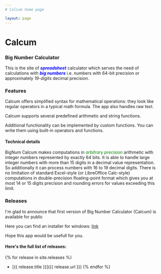 ```yaml
---
# Calcum home page

layout: page
---
```


# Calcum
### Big Number Calculator

This is the site of
<span style="color:blue"> ***spreadsheet*** </span>
calculator which serves the need of calculations with
<span style="color:blue"> ***big numbers*** </span>
i.e. numbers with 64-bit precision
or approximately *19-digits* decimal precision.


### Features

Calcum offers simplified syntax for mathematical operations:
they look like regular operators in a typical math formula.
The app also handles raw text.

Calcum supports several predefined arithmetic and string functions.

Additional functionality can be implemented by custom functions. You can write them using
built-in operators and functions.

#### Technical details
BigNum Calcum makes computations in
<span style="color:green"> *arbitrary precision* </span>
arithmetic with integer
numbers represented by exactly 64 bits. It is able to handle large integer numbers
with more than 15 digits in a decimal value representation.
So additionally it can process numbers with 16 to 19 decimal digits.
There is no limitation of standard Excel-style (or LibreOffice Calc-style) computations in double-precision floating-point format
which gives you at most 14 or 15 digits precision and rounding errors for values exceeding this limit.

### Releases

I'm glad to announce that first version of Big Number Calculator (Calcum) is
available for public

Here you can find an installer for windows: [link](https://github.com/mahairod/calcum/releases/tag/v0.6.4-alfa)

Hope this app would be usefull for you.

#### Here's the full list of releases:
{% for release in site.releases %}
  - [{{ release.title }}]({{ release.url }})
{% endfor %}
